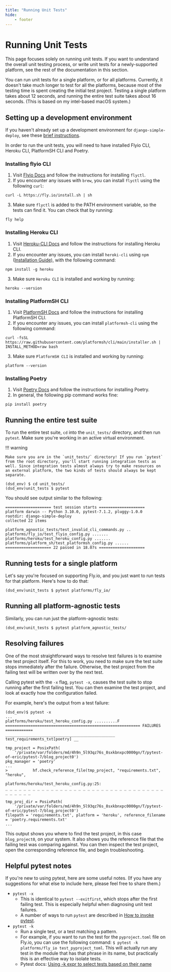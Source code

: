 ```yaml
---
title: "Running Unit Tests"
hide:
    - footer
---
```


# Running Unit Tests

This page focuses solely on running unit tests. If you want to understand the overall unit testing process, or write unit tests for a newly-supported platform, see the rest of the documentation in this section.

You can run unit tests for a single platform, or for all platforms. Currently, it doesn't take much longer to test for all the platforms, because most of the testing time is spent creating the initial test project. Testing a single platform takes about 12 seconds, and running the entire test suite takes about 16 seconds. (This is based on my intel-based macOS system.)

## Setting up a development environment

If you haven't already set up a development environment for `django-simple-deploy`, see these [brief instructions](../contributing/development_environment/#make-a-local-working-copy-of-the-project).

In order to run the unit tests, you will need to have installed Flyio CLI, Heroku CLI, PlatformSH CLI and Poetry.

### Installing flyio CLI

1. Visit [Flyio Docs](https://fly.io/docs/hands-on/install-flyctl/) and follow the instructions for installing `flyctl`.
2. If you encounter any issues with `brew`, you can install `flyctl` using the following `curl`:
```
curl -L https://fly.io/install.sh | sh
```
3. Make sure `flyctl` is added to the PATH environment variable, so the tests can find it. You can check that by running:
```
fly help
```

### Installing Heroku CLI

1. Visit [Heroku-CLI Docs](https://devcenter.heroku.com/articles/heroku-cli) and follow the instructions for installing Heroku CLI.
2. If you encounter any issues, you can install `heroki-cli` using `npm` ([Installation Guide](https://nodejs.org/en/download)), with the following command:
```
npm install -g heroku
```
3. Make sure `Heroku CLI` is installed and working by running:
```
heroku --version
```

### Installing PlatformSH CLI

1. Visit [PlatformSH Docs](https://docs.platform.sh/administration/cli.html) and follow the instructions for installing PlatformSH CLI.
2. If you encounter any issues, you can install `platformsh-cli` using the following command:
```
curl -fsSL https://raw.githubusercontent.com/platformsh/cli/main/installer.sh | INSTALL_METHOD=raw bash
```
3. Make sure `PlatformSH CLI` is installed and working by running:
```
platform --version
```

### Installing Poetry

1. Visit [Poetry Docs](https://python-poetry.org/docs/#installation) and follow the instructions for installing Poetry.
2. In general, the following pip command works fine:
```
pip install poetry
```

## Running the entire test suite

To run the entire test suite, `cd` into the `unit_tests/` directory, and then run `pytest`. Make sure you're working in an active virtual environment.

!!! warning

    Make sure you are in the `unit_tests/` directory! If you run `pytest` from the root directory, you'll start running integration tests as well. Since integration tests almost always try to make resources on an external platform, the two kinds of tests should always be kept separate.

```
(dsd_env) $ cd unit_tests/
(dsd_env)unit_tests $ pytest
```

You should see output similar to the following:

```
==================== test session starts ====================
platform darwin -- Python 3.10.0, pytest-7.1.2, pluggy-1.0.0
rootdir: django-simple-deploy
collected 22 items

platform_agnostic_tests/test_invalid_cli_commands.py ..
platforms/fly_io/test_flyio_config.py .......
platforms/heroku/test_heroku_config.py .......
platforms/platform_sh/test_platformsh_config.py ......
==================== 22 passed in 18.07s ====================
```

## Running tests for a single platform

Let's say you're focused on supporting Fly.io, and you just want to run tests for that platform. Here's how to do that:

```
(dsd_env)unit_tests $ pytest platforms/fly_io/
```

## Running all platform-agnostic tests

Similarly, you can run just the platform-agnostic tests:

```
(dsd_env)unit_tests $ pytest platform_agnostic_tests/
```

Resolving failures
---

One of the most straightforward ways to resolve test failures is to examine the test project itself. For this to work, you need to make sure the test suite stops immediately after the failure. Otherwise, the test project from the failing test will be written over by the next test.

Calling pytest with the `-x` flag, `pytest -x`, causes the test suite to stop running after the first failing test. You can then examine the test project, and look at exactly how the configuration failed.

For example, here's the output from a test failure:

```
(dsd_env)$ pytest -x
...
platforms/heroku/test_heroku_config.py ..........F
=========================================================== FAILURES ============
________________________________________________ test_requirements_txt[poetry] __

tmp_project = PosixPath(
    '/private/var/folders/md/4h9n_5l93qz76s_8sxkbnxpc0000gn/T/pytest-of-eric/pytest-7/blog_project0')
pkg_manager = 'poetry'
...
>           hf.check_reference_file(tmp_project, "requirements.txt", "heroku",

platforms/heroku/test_heroku_config.py:25: 
_ _ _ _ _ _ _ _ _ _ _ _ _ _ _ _ _ _ _ _ _ _ _ _ _ _ _ _ _ _ _ _ _ _ _ _ _ _ _ _ _

tmp_proj_dir = PosixPath(
    '/private/var/folders/md/4h9n_5l93qz76s_8sxkbnxpc0000gn/T/pytest-of-eric/pytest-7/blog_project0')
filepath = 'requirements.txt', platform = 'heroku', reference_filename = 'poetry.requirements.txt'
...
```

This output shows you where to find the test project, in this case `blog_project0`, on your system. It also shows you the reference file that the failing test was comparing against. You can then inspect the test project, open the corresponding reference file, and begin troubleshooting.

## Helpful pytest notes

If you're new to using pytest, here are some useful notes. (If you have any suggestions for what else to include here, please feel free to share them.)

- `pytest -x`
    - This is identical to `pytest --exitfirst`, which stops after the first failing test. This is especially helpful when diagnosing unit test failures.
    - A number of ways to run `pytest` are described in [How to invoke pytest](https://docs.pytest.org/en/latest/how-to/usage.html).
- `pytest -k`
    - Run a single test, or a test matching a pattern.
    - For example, if you want to run the test for the `pyproject.toml` file on Fly.io, you can use the following command: `$ pytest -k platforms/fly_io test_pyproject_toml`. This will actually run any test in the module that has that phrase in its name, but practically this is an effective way to isolate tests.
    - Pytest docs: [Using -k expr to select tests based on their name](https://docs.pytest.org/en/latest/example/markers.html#using-k-expr-to-select-tests-based-on-their-name)